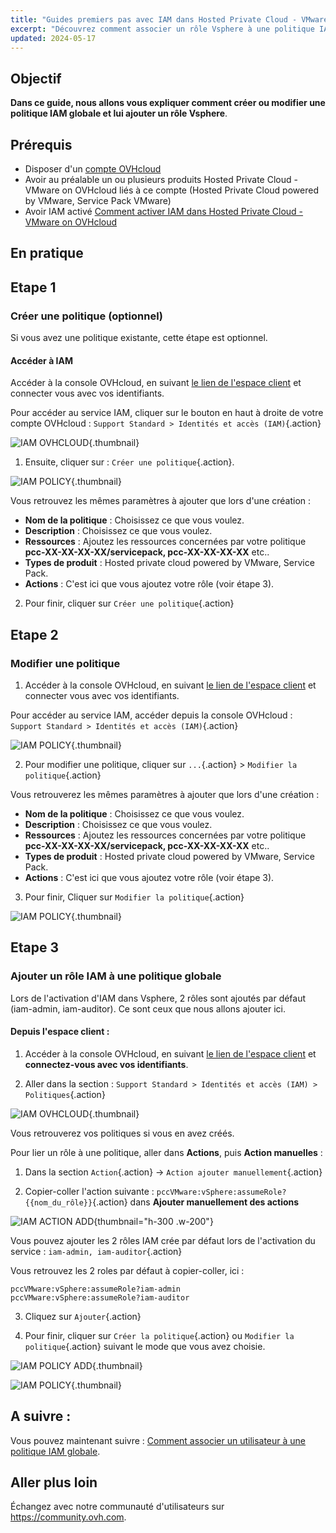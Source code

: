 ```yaml
---
title: "Guides premiers pas avec IAM dans Hosted Private Cloud - VMware on OVHcloud"
excerpt: "Découvrez comment associer un rôle Vsphere à une politique IAM"
updated: 2024-05-17
---
```


## Objectif
**Dans ce guide, nous allons vous expliquer comment créer ou modifier une politique IAM globale et lui ajouter un rôle Vsphere**.

## Prérequis
- Disposer d'un [compte OVHcloud](/pages/account_and_service_management/account_information/ovhcloud-account-creation)
- Avoir au préalable un ou plusieurs produits Hosted Private Cloud - VMware on OVHcloud liés à ce compte (Hosted Private Cloud powered by VMware, Service Pack VMware)
- Avoir IAM activé [Comment activer IAM dans Hosted Private Cloud - VMware on OVHcloud](/pages/hosted_private_cloud/hosted_private_cloud_powered_by_vmware/vmware_iam_activation)

## En pratique

## Etape 1

### Créer une politique (optionnel)

Si vous avez une politique existante, cette étape est optionnel.

#### Accéder à IAM 

Accéder à la console OVHcloud, en suivant [le lien de l'espace client](/links/manager) et connecter vous avec vos identifiants.

Pour accéder au service IAM, cliquer sur le bouton en haut à droite de votre compte OVHcloud : `Support Standard > Identités et accès (IAM)`{.action}

![IAM OVHCLOUD](images/iam_role_policy_9.png){.thumbnail}

1. Ensuite, cliquer sur : `Créer une politique`{.action}.

![IAM POLICY](images/iam_role_policy_10.png){.thumbnail}

Vous retrouvez les mêmes paramètres à ajouter que lors d'une création :

- **Nom de la politique** : Choisissez ce que vous voulez.
- **Description** : Choisissez ce que vous voulez.
- **Ressources** : Ajoutez les ressources concernées par votre politique **pcc-XX-XX-XX-XX/servicepack, pcc-XX-XX-XX-XX** etc..
- **Types de produit** : Hosted private cloud powered by VMware, Service Pack.
- **Actions** : C'est ici que vous ajoutez votre rôle (voir étape 3).

2. Pour finir, cliquer sur `Créer une politique`{.action}

## Etape 2

### Modifier une politique

1. Accéder à la console OVHcloud, en suivant [le lien de l'espace client](/links/manager) et connecter vous avec vos identifiants.

Pour accéder au service IAM, accéder depuis la console OVHcloud : `Support Standard > Identités et accès (IAM)`{.action}

![IAM POLICY](images/iam_role_policy_14.png){.thumbnail}

2. Pour modifier une politique, cliquer sur `...`{.action} > `Modifier la politique`{.action}

Vous retrouverez les mêmes paramètres à ajouter que lors d'une création :

- **Nom de la politique** : Choisissez ce que vous voulez.
- **Description** : Choisissez ce que vous voulez.
- **Ressources** : Ajoutez les ressources concernées par votre politique **pcc-XX-XX-XX-XX/servicepack, pcc-XX-XX-XX-XX** etc..
- **Types de produit** : Hosted private cloud powered by VMware, Service Pack.
- **Actions** : C'est ici que vous ajoutez votre rôle (voir étape 3).

3. Pour finir, Cliquer sur `Modifier la politique`{.action}

![IAM POLICY](images/iam_role_policy_13.png){.thumbnail}

## Etape 3

### Ajouter un rôle IAM à une politique globale

Lors de l'activation d'IAM dans Vsphere, 2 rôles sont ajoutés par défaut (iam-admin, iam-auditor). Ce sont ceux que nous allons ajouter ici.

#### Depuis l'espace client :

1. Accéder à la console OVHcloud, en suivant [le lien de l'espace client](/links/manager) et **connectez-vous avec vos identifiants**.

2. Aller dans la section : `Support Standard > Identités et accès (IAM) > Politiques`{.action}

![IAM OVHCLOUD](images/iam_role_policy_9.png){.thumbnail}

Vous retrouverez vos politiques si vous en avez créés.

Pour lier un rôle à une politique, aller dans **Actions**, puis **Action manuelles** :

1. Dans la section `Action`{.action} -> `Action ajouter manuellement`{.action}

2. Copier-coller l'action suivante : `pccVMware:vSphere:assumeRole?{{nom_du_rôle}}`{.action} dans **Ajouter manuellement des actions**

![IAM ACTION ADD](images/iam_role_policy_11.png){thumbnail="h-300 .w-200"}

Vous pouvez ajouter les 2 rôles IAM crée par défaut lors de l'activation du service : `iam-admin, iam-auditor`{.action}

Vous retrouvez les 2 roles par défaut à copier-coller, ici :

```shell
pccVMware:vSphere:assumeRole?iam-admin
pccVMware:vSphere:assumeRole?iam-auditor
```
3. Cliquez sur `Ajouter`{.action}

4. Pour finir, cliquer sur `Créer la politique`{.action} ou `Modifier la politique`{.action} suivant le mode que vous avez choisie.

![IAM POLICY ADD](images/iam_role_policy_12.png){.thumbnail}

![IAM POLICY](images/iam_role_policy_13.png){.thumbnail}

## A suivre :
Vous pouvez maintenant suivre : [Comment associer un utilisateur à une politique IAM globale](/pages/hosted_private_cloud/hosted_private_cloud_powered_by_vmware/vmware_iam_user_policy).

## Aller plus loin

Échangez avec notre communauté d'utilisateurs sur <https://community.ovh.com>.

